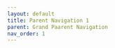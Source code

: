 ```yaml
---
layout: default
title: Parent Navigation 1
parent: Grand Paarent Navigation
nav_order: 1
---
```


